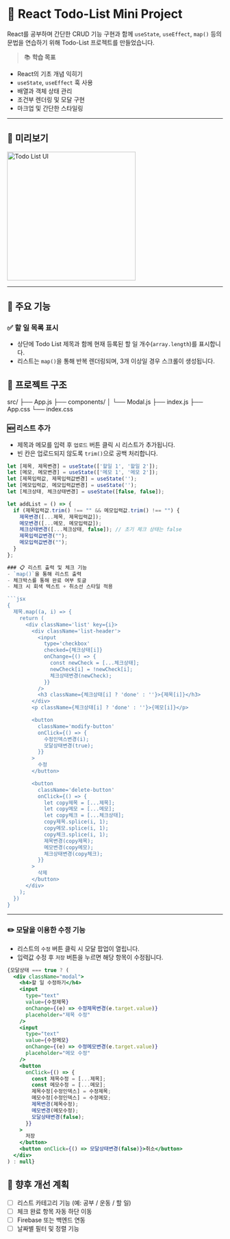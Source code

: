 # 📝 React Todo-List Mini Project

React를 공부하며 간단한 CRUD 기능 구현과 함께 `useState`, `useEffect`, `map()` 등의 문법을 연습하기 위해 Todo-List 프로젝트를 만들었습니다.

> 📚 **학습 목표**  
- React의 기초 개념 익히기  
- `useState`, `useEffect` 훅 사용  
- 배열과 객체 상태 관리  
- 조건부 렌더링 및 모달 구현  
- 마크업 및 간단한 스타일링

---

## 📸 미리보기

<img width="300" alt="Todo List UI" src="https://github.com/user-attachments/assets/633e13d1-02f8-4d28-8ca8-6fceee961a20" />

---

## 🔧 주요 기능

### ✅ 할 일 목록 표시
- 상단에 Todo List 제목과 함께 현재 등록된 할 일 개수(`array.length`)를 표시합니다.
- 리스트는 `map()`을 통해 반복 렌더링되며, 3개 이상일 경우 스크롤이 생성됩니다.

## 📂 프로젝트 구조
src/
├── App.js
├── components/
│   └── Modal.js
├── index.js
├── App.css
└── index.css



### 🆕 리스트 추가
- 제목과 메모를 입력 후 `업로드` 버튼 클릭 시 리스트가 추가됩니다.
- 빈 칸은 업로드되지 않도록 `trim()`으로 공백 처리합니다.

```jsx
let [제목, 제목변경] = useState(['할일 1', '할일 2']);
let [메모, 메모변경] = useState(['메모 1', '메모 2']);
let [제목입력값, 제목입력값변경] = useState('');
let [메모입력값, 메모입력값변경] = useState('');
let [체크상태, 체크상태변경] = useState([false, false]);

let addList = () => {
  if (제목입력값.trim() !== "" && 메모입력값.trim() !== "") {
    제목변경([...제목, 제목입력값]);
    메모변경([...메모, 메모입력값]);
    체크상태변경([...체크상태, false]); // 초기 체크 상태는 false
    제목입력값변경("");
    메모입력값변경("");
  }
};

### 📋 리스트 출력 및 체크 기능
- `map()`을 통해 리스트 출력
- 체크박스를 통해 완료 여부 토글
- 체크 시 회색 텍스트 + 취소선 스타일 적용

```jsx
{
  제목.map((a, i) => {
    return (
      <div className='list' key={i}>
        <div className='list-header'>
          <input
            type='checkbox'
            checked={체크상태[i]}
            onChange={() => {
              const newCheck = [...체크상태];
              newCheck[i] = !newCheck[i];
              체크상태변경(newCheck);
            }}
          />
          <h3 className={체크상태[i] ? 'done' : ''}>{제목[i]}</h3>
        </div>
        <p className={체크상태[i] ? 'done' : ''}>{메모[i]}</p>

        <button
          className='modify-button'
          onClick={() => {
            수정인덱스변경(i);
            모달상태변경(true);
          }}
        >
          수정
        </button>

        <button
          className='delete-button'
          onClick={() => {
            let copy제목 = [...제목];
            let copy메모 = [...메모];
            let copy체크 = [...체크상태];
            copy제목.splice(i, 1);
            copy메모.splice(i, 1);
            copy체크.splice(i, 1);
            제목변경(copy제목);
            메모변경(copy메모);
            체크상태변경(copy체크);
          }}
        >
          삭제
        </button>
      </div>
    );
  })
}
```

---

### ✏️ 모달을 이용한 수정 기능
- 리스트의 `수정` 버튼 클릭 시 모달 팝업이 열립니다.
- 입력값 수정 후 `저장` 버튼을 누르면 해당 항목이 수정됩니다.

```jsx
{모달상태 === true ? (
  <div className="modal">
    <h4>할 일 수정하기</h4>
    <input
      type="text"
      value={수정제목}
      onChange={(e) => 수정제목변경(e.target.value)}
      placeholder="제목 수정"
    />
    <input
      type="text"
      value={수정메모}
      onChange={(e) => 수정메모변경(e.target.value)}
      placeholder="메모 수정"
    />
    <button
      onClick={() => {
        const 제목수정 = [...제목];
        const 메모수정 = [...메모];
        제목수정[수정인덱스] = 수정제목;
        메모수정[수정인덱스] = 수정메모;
        제목변경(제목수정);
        메모변경(메모수정);
        모달상태변경(false);
      }}
    >
      저장
    </button>
    <button onClick={() => 모달상태변경(false)}>취소</button>
  </div>
) : null}
```

## 🚧 향후 개선 계획

- [ ] 리스트 카테고리 기능 (예: 공부 / 운동 / 할 일)
- [ ] 체크 완료 항목 자동 하단 이동
- [ ] Firebase 또는 백엔드 연동
- [ ] 날짜별 필터 및 정렬 기능
